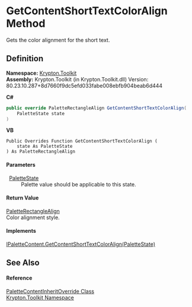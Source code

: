 # GetContentShortTextColorAlign Method


Gets the color alignment for the short text.



## Definition
**Namespace:** <a href="79d2eac2-21f4-54ff-7552-b20c33c30600.md">Krypton.Toolkit</a>  
**Assembly:** Krypton.Toolkit (in Krypton.Toolkit.dll) Version: 80.23.10.287+8d7660f9dc5efd033fabe008ebfb904beab6d444

**C#**
``` C#
public override PaletteRectangleAlign GetContentShortTextColorAlign(
	PaletteState state
)
```
**VB**
``` VB
Public Overrides Function GetContentShortTextColorAlign ( 
	state As PaletteState
) As PaletteRectangleAlign
```



#### Parameters
<dl><dt>  <a href="93e626cd-00cf-240e-06c6-ab4d47e982ba.md">PaletteState</a></dt><dd>Palette value should be applicable to this state.</dd></dl>

#### Return Value
<a href="a08dda3c-812d-0f91-9954-af55a04393ca.md">PaletteRectangleAlign</a>  
Color alignment style.

#### Implements
<a href="df862d17-4e0b-f613-3dcf-5887716dbdc6.md">IPaletteContent.GetContentShortTextColorAlign(PaletteState)</a>  


## See Also


#### Reference
<a href="2af4b246-6124-b41a-5896-a0301dcd8c9f.md">PaletteContentInheritOverride Class</a>  
<a href="79d2eac2-21f4-54ff-7552-b20c33c30600.md">Krypton.Toolkit Namespace</a>  
